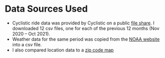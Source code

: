 # Data Sources Used
- Cyclistic ride data was provided by Cyclistic on a public [file share](https://divvy-tripdata.s3.amazonaws.com/index.html). I downloaded 12 csv files, one for each of the previous 12 months (Nov 2020 – Oct 2021).
- Weather data for the same period was copied from the [NOAA website](https://www.ncdc.noaa.gov/cdo-web/datasets/GHCND/stations/GHCND:USW00094846/detail) into a csv file.
- I also compared location data to a [zip code map](https://printable-map.com/wp-content/uploads/2019/05/zip-code-map-chicago-chicago-area-zip-code-map-united-states-of-within-chicago-zip-code-map-printable.jpg)
